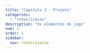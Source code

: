 ```yaml
---
title: "Capitulo 3 - Projeto"
categories: 
  - "roteirizacao"
description: "Os elementos do jogo"
num: 1
order: 1
sidebar:
  nav: roteirizacao
---
```

